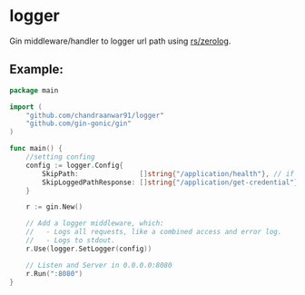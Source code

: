 # logger

Gin middleware/handler to logger url path using [rs/zerolog](https://github.com/rs/zerolog).

## Example:

```go
package main

import (
	"github.com/chandraanwar91/logger"
	"github.com/gin-gonic/gin"
)

func main() {
	//setting confing
	config := logger.Config{
		SkipPath:               []string{"/application/health"}, // if we want to skip log
		SkipLoggedPathResponse: []string{"/application/get-credential"}, //if we don't want to log body response
	}

	r := gin.New()

	// Add a logger middleware, which:
	//   - Logs all requests, like a combined access and error log.
	//   - Logs to stdout.
	r.Use(logger.SetLogger(config))

	// Listen and Server in 0.0.0.0:8080
	r.Run(":8080")
}
```
